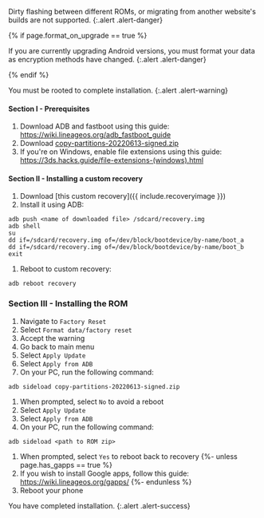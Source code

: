 Dirty flashing between different ROMs, or migrating from another website's builds are not supported.
{:.alert .alert-danger}

{% if page.format_on_upgrade == true %}

If you are currently upgrading Android versions, you must format your data as encryption methods have changed.
{:.alert .alert-danger}

{% endif %}

You must be rooted to complete installation.
{:.alert .alert-warning}

#### Section I - Prerequisites

1. Download ADB and fastboot using this guide: <https://wiki.lineageos.org/adb_fastboot_guide>
1. Download [copy-partitions-20220613-signed.zip](https://mirrorbits.lineageos.org/tools/copy-partitions-20220613-signed.zip)
1. If you're on Windows, enable file extensions using this guide: <https://3ds.hacks.guide/file-extensions-(windows).html>

#### Section II - Installing a custom recovery

1. Download [this custom recovery]({{ include.recoveryimage }})
1. Install it using ADB:
```
adb push <name of downloaded file> /sdcard/recovery.img
adb shell
su
dd if=/sdcard/recovery.img of=/dev/block/bootdevice/by-name/boot_a
dd if=/sdcard/recovery.img of=/dev/block/bootdevice/by-name/boot_b
exit
```
1. Reboot to custom recovery:
```
adb reboot recovery
```

### Section III - Installing the ROM

1. Navigate to `Factory Reset`
1. Select `Format data/factory reset`
1. Accept the warning
1. Go back to main menu
1. Select `Apply Update`
1. Select `Apply from ADB`
1. On your PC, run the following command:
```
adb sideload copy-partitions-20220613-signed.zip
```
1. When prompted, select `No` to avoid a reboot
1. Select `Apply Update`
1. Select `Apply from ADB`
1. On your PC, run the following command:
```
adb sideload <path to ROM zip>
```
1. When prompted, select `Yes` to reboot back to recovery
{%- unless page.has_gapps == true %}
1. If you wish to install Google apps, follow this guide: <https://wiki.lineageos.org/gapps/>
{%- endunless %}
1. Reboot your phone

You have completed installation.
{:.alert .alert-success}
